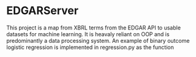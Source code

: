 # EDGARServer
This project is a map from XBRL terms from the EDGAR API to usable datasets for machine learning. 
It is heavaly reliant on OOP and is predominantly a data processing system.
An example of binary outcome logistic regression is implemented in regression.py as the function 
